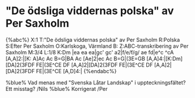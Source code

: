 # "De ödsliga viddernas polska" av Per Saxholm

{%abc%}
X:1
T:"De ödsliga viddernas polska" av Per Saxholm
R:Polska
S:Efter Per Saxholm
O:Karlskoga, Värmland
B:
Z:ABC-transkribering av Per Saxholm
M:3/4
L:1/8
K:Dm
|ea ea ea|gc' gc' a2|f/e/f/g/ ae fd|e^c ^cA [A,A]2:|[K: A]Ac Ac B=G|BA Ac [Ae]2|ec Ac B=G|(3E=GB [A,A]4:|[K:Dm][DA]2(3FDF FE|(3E^CE DF [A,A]2|[DA]2(3FDF FE|(3E^CE DF [A,A]2|[DA]2(3FDF FE|(3E^CE [A,D]4:|
{%endabc%}

%blue% Vad menas med "Svenska Låtar Landskap" i uppteckningsfältet? Ett misstag? /Nils
%blue% Korrigerat /Per
